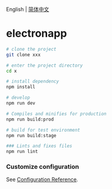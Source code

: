 English | [简体中文](./README.zh-CN.md)

# electronapp

```bash
# clone the project
git clone xxx

# enter the project directory
cd x

# install dependency
npm install

# develop
npm run dev
```
```bash
# Compiles and minifies for production
npm run build:prod

# build for test environment
npm run build:stage
```
```bash
### Lints and fixes files
npm run lint
```

### Customize configuration
See [Configuration Reference](https://cli.vuejs.org/config/).
